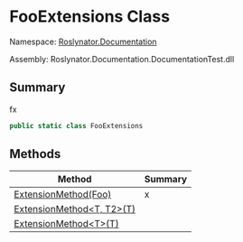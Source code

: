 # FooExtensions Class

Namespace: [Roslynator.Documentation](../README.md)

Assembly: Roslynator\.Documentation\.DocumentationTest\.dll

## Summary

fx

```csharp
public static class FooExtensions
```


## Methods

| Method | Summary |
| ------ | ------- |
| [ExtensionMethod(Foo)](ExtensionMethod/README.md) | x |
| [ExtensionMethod\<T, T2>(T)](ExtensionMethod-2/README.md) | |
| [ExtensionMethod\<T>(T)](ExtensionMethod-1/README.md) | |


